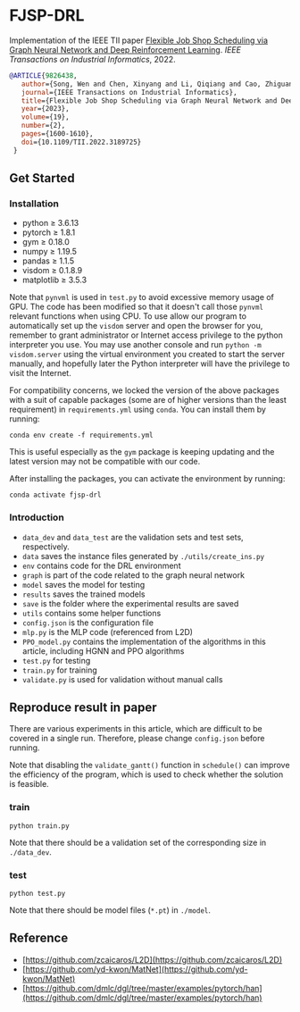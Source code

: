 # FJSP-DRL

<!-- Credits: This is forked (or to be forked) from [https://github.com/songwenas12/fjsp-drl](https://github.com/songwenas12/fjsp-drl) with detailed comments and type hints. -->

Implementation of the IEEE TII paper [Flexible Job Shop Scheduling via Graph Neural Network and Deep Reinforcement Learning](https://ieeexplore.ieee.org/document/9826438). *IEEE Transactions on Industrial Informatics*, 2022.

```bibTeX
@ARTICLE{9826438,  
   author={Song, Wen and Chen, Xinyang and Li, Qiqiang and Cao, Zhiguang},  
   journal={IEEE Transactions on Industrial Informatics},   
   title={Flexible Job Shop Scheduling via Graph Neural Network and Deep Reinforcement Learning},   
   year={2023},  
   volume={19},  
   number={2},  
   pages={1600-1610},  
   doi={10.1109/TII.2022.3189725}
 }
```

## Get Started

### Installation

* python $\ge$ 3.6.13
* pytorch $\ge$ 1.8.1
* gym $\ge$ 0.18.0
* numpy $\ge$ 1.19.5
* pandas $\ge$ 1.1.5
* visdom $\ge$ 0.1.8.9
* matplotlib $\ge$ 3.5.3

Note that `pynvml` is used in `test.py` to avoid excessive memory usage of GPU. The code has been modified so that it doesn't call those `pynvml` relevant functions when using CPU. To use allow our program to automatically set up the `visdom` server and open the browser for you, remember to grant administrator or Internet access privilege to the python interpreter you use. You may use another console and run `python -m visdom.server` using the virtual environment you created to start the server manually, and hopefully later the Python interpreter will have the privilege to visit the Internet.

For compatibility concerns, we locked the version of the above packages with a suit of capable packages (some are of higher versions than the least requirement) in `requirements.yml` using `conda`. You can install them by running:

```shell
conda env create -f requirements.yml
```

This is useful especially as the `gym` package is keeping updating and the latest version may not be compatible with our code.

After installing the packages, you can activate the environment by running:

```shell
conda activate fjsp-drl
```

### Introduction

* ```data_dev``` and ```data_test``` are the validation sets and test sets, respectively.
* ```data``` saves the instance files generated by ```./utils/create_ins.py```
* ```env``` contains code for the DRL environment
* ```graph``` is part of the code related to the graph neural network
* ```model``` saves the model for testing
* ```results``` saves the trained models
* ```save``` is the folder where the experimental results are saved
* ```utils``` contains some helper functions
* ```config.json``` is the configuration file
* ```mlp.py``` is the MLP code (referenced from L2D)
* ```PPO_model.py``` contains the implementation of the algorithms in this article, including HGNN and PPO algorithms
* ```test.py``` for testing
* ```train.py``` for training
* ```validate.py``` is used for validation without manual calls

## Reproduce result in paper

There are various experiments in this article, which are difficult to be covered in a single run. Therefore, please change ```config.json``` before running.

Note that disabling the ```validate_gantt()``` function in ```schedule()``` can improve the efficiency of the program, which is used to check whether the solution is feasible.

### train

```shell
python train.py
```

Note that there should be a validation set of the corresponding size in ```./data_dev```.

### test

```shell
python test.py
```

Note that there should be model files (```*.pt```) in ```./model```.

## Reference

* [https://github.com/zcaicaros/L2D](https://github.com/zcaicaros/L2D)
* [https://github.com/yd-kwon/MatNet](https://github.com/yd-kwon/MatNet)
* [https://github.com/dmlc/dgl/tree/master/examples/pytorch/han](https://github.com/dmlc/dgl/tree/master/examples/pytorch/han)
